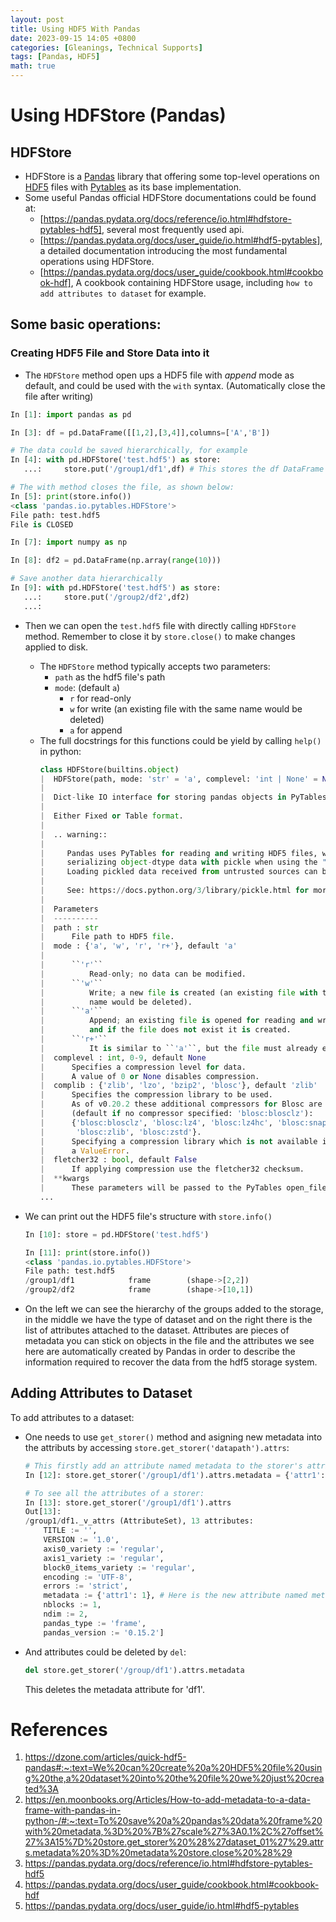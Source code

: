```yaml
---
layout: post
title: Using HDF5 With Pandas
date: 2023-09-15 14:05 +0800
categories: [Gleanings, Technical Supports] 
tags: [Pandas, HDF5]
math: true
---
```



# Using HDFStore (Pandas)
## HDFStore
- HDFStore is a [Pandas](https://pandas.pydata.org/) library that offering some top-level operations on [HDF5](https://www.hdfgroup.org/) files with [Pytables](https://www.pytables.org/) as its base implementation.
- Some useful Pandas official HDFStore documentations could be found at:
  - [https://pandas.pydata.org/docs/reference/io.html#hdfstore-pytables-hdf5], several most frequently used api.
  - [https://pandas.pydata.org/docs/user_guide/io.html#hdf5-pytables], a detailed documentation introducing the most fundamental operations using HDFStore.
  - [https://pandas.pydata.org/docs/user_guide/cookbook.html#cookbook-hdf], A cookbook containing HDFStore usage, including ``how to add attributes to dataset`` for example.

## Some basic operations:

### Creating HDF5 File and Store Data into it

- The ``HDFStore`` method open ups a HDF5 file with *append* mode as default, and could be used with the ``with`` syntax. (Automatically close the file after writing)

```python
In [1]: import pandas as pd

In [3]: df = pd.DataFrame([[1,2],[3,4]],columns=['A','B'])

# The data could be saved hierarchically, for example
In [4]: with pd.HDFStore('test.hdf5') as store:
   ...:     store.put('/group1/df1',df) # This stores the df DataFrame into the group group1, and naming as dataset df1.

# The with method closes the file, as shown below:
In [5]: print(store.info())
<class 'pandas.io.pytables.HDFStore'>
File path: test.hdf5
File is CLOSED

In [7]: import numpy as np

In [8]: df2 = pd.DataFrame(np.array(range(10)))

# Save another data hierarchically
In [9]: with pd.HDFStore('test.hdf5') as store:
   ...:     store.put('/group2/df2',df2)
   ...:
```

- Then we can open the ``test.hdf5`` file with directly calling ``HDFStore`` method. Remember to close it by ``store.close()`` to make changes applied to disk.

  - The ``HDFStore`` method typically accepts two parameters:
    -  ``path`` as the hdf5 file's path
    -  ``mode``: (default `a`)
       - `r` for read-only
       - `w` for write (an existing file with the same name would be deleted)
       - `a` for append 
  - The full docstrings for this functions could be yield by calling ``help()`` in python:
    ```python
    class HDFStore(builtins.object)
    |  HDFStore(path, mode: 'str' = 'a', complevel: 'int | None' = None, complib=None, fletcher32: 'bool' = False, **kwargs) -> 'None'
    |
    |  Dict-like IO interface for storing pandas objects in PyTables.
    |
    |  Either Fixed or Table format.
    |
    |  .. warning::
    |
    |     Pandas uses PyTables for reading and writing HDF5 files, which allows
    |     serializing object-dtype data with pickle when using the "fixed" format.
    |     Loading pickled data received from untrusted sources can be unsafe.
    |
    |     See: https://docs.python.org/3/library/pickle.html for more.
    |
    |  Parameters
    |  ----------
    |  path : str
    |      File path to HDF5 file.
    |  mode : {'a', 'w', 'r', 'r+'}, default 'a'
    |
    |      ``'r'``
    |          Read-only; no data can be modified.
    |      ``'w'``
    |          Write; a new file is created (an existing file with the same
    |          name would be deleted).
    |      ``'a'``
    |          Append; an existing file is opened for reading and writing,
    |          and if the file does not exist it is created.
    |      ``'r+'``
    |          It is similar to ``'a'``, but the file must already exist.
    |  complevel : int, 0-9, default None
    |      Specifies a compression level for data.
    |      A value of 0 or None disables compression.
    |  complib : {'zlib', 'lzo', 'bzip2', 'blosc'}, default 'zlib'
    |      Specifies the compression library to be used.
    |      As of v0.20.2 these additional compressors for Blosc are supported
    |      (default if no compressor specified: 'blosc:blosclz'):
    |      {'blosc:blosclz', 'blosc:lz4', 'blosc:lz4hc', 'blosc:snappy',
    |       'blosc:zlib', 'blosc:zstd'}.
    |      Specifying a compression library which is not available issues
    |      a ValueError.
    |  fletcher32 : bool, default False
    |      If applying compression use the fletcher32 checksum.
    |  **kwargs
    |      These parameters will be passed to the PyTables open_file method.
    ...
    ```
- We can print out the HDF5 file's structure with ``store.info()``

    ```python
    In [10]: store = pd.HDFStore('test.hdf5')

    In [11]: print(store.info())
    <class 'pandas.io.pytables.HDFStore'>
    File path: test.hdf5
    /group1/df1            frame        (shape->[2,2])
    /group2/df2            frame        (shape->[10,1])
    ```

- On the left we can see the hierarchy of the groups added to the storage, in the middle we have the type of dataset and on the right there is the list of attributes attached to the dataset. Attributes are pieces of metadata you can stick on objects in the file and the attributes we see here are automatically created by Pandas in order to describe the information required to recover the data from the hdf5 storage system.

## Adding Attributes to Dataset

To add attributes to a dataset:

- One needs to use ``get_storer()`` method and asigning new metadata into the attributs by accessing ``store.get_storer('datapath').attrs``:


    ```python
    # This firstly add an attribute named metadata to the storer's attributes, then assign an attribute for metadata with key-value pair 'attr1':1
    In [12]: store.get_storer('/group1/df1').attrs.metadata = {'attr1':1}

    # To see all the attributes of a storer:
    In [13]: store.get_storer('/group1/df1').attrs
    Out[13]:
    /group1/df1._v_attrs (AttributeSet), 13 attributes:                                                      [CLASS := 'GROUP',
        TITLE := '',
        VERSION := '1.0',
        axis0_variety := 'regular',
        axis1_variety := 'regular',
        block0_items_variety := 'regular',
        encoding := 'UTF-8',
        errors := 'strict',
        metadata := {'attr1': 1}, # Here is the new attribute named metadata we just added.
        nblocks := 1,
        ndim := 2,
        pandas_type := 'frame',
        pandas_version := '0.15.2']
    ```

- And attributes could be deleted by ``del``:
    ```python
    del store.get_storer('/group/df1').attrs.metadata
    ```

    This deletes the metadata attribute for 'df1'.

# References
1. https://dzone.com/articles/quick-hdf5-pandas#:~:text=We%20can%20create%20a%20HDF5%20file%20using%20the,a%20dataset%20into%20the%20file%20we%20just%20created%3A
2. https://en.moonbooks.org/Articles/How-to-add-metadata-to-a-data-frame-with-pandas-in-python-/#:~:text=To%20save%20a%20pandas%20data%20frame%20with%20metadata,%3D%20%7B%27scale%27%3A0.1%2C%27offset%27%3A15%7D%20store.get_storer%20%28%27dataset_01%27%29.attrs.metadata%20%3D%20metadata%20store.close%20%28%29
3. https://pandas.pydata.org/docs/reference/io.html#hdfstore-pytables-hdf5
4. https://pandas.pydata.org/docs/user_guide/cookbook.html#cookbook-hdf
5. https://pandas.pydata.org/docs/user_guide/io.html#hdf5-pytables